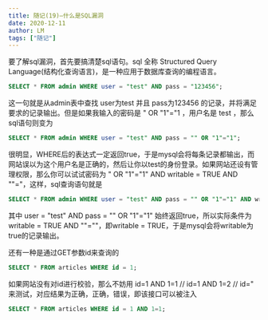 ```yaml
---
title: 随记(19)—什么是SQL漏洞
date: 2020-12-11
author: LM
tags: ["随记"]
---
```


要了解sql漏洞，首先要搞清楚sql语句。sql 全称 Structured Query Language(结构化查询语言)，是一种应用于数据库查询的编程语言。

```sql
SELECT * FROM admin WHERE user = "test" AND pass = "123456";
```

这一句就是从admin表中查找 user为test 并且 pass为123456 的记录，并将满足要求的记录输出。但是如果我输入的密码是 " OR "1"="1 ，用户名是 test ，那么sql语句则变为

```sql
SELECT * FROM admin WHERE user = "test" AND pass = "" OR "1"="1";
```

很明显，WHERE后的表达式一定返回true，于是mysql会将每条记录都输出，而网站误以为这个用户名是正确的，然后让你以test的身份登录。如果网站还设有管理权限，那么你可以试试密码为 " OR "1"="1" AND writable = TRUE AND ""="，这样，sql查询语句就是

```sql
SELECT * FROM admin WHERE user = "test" AND pass = "" OR "1"="1" AND writable = TRUE AND ""="";
```

其中 user = "test" AND pass = "" OR "1"="1" 始终返回true，所以实际条件为 writable = TRUE AND ""=""，即writable = TRUE，于是mysql会将writable为true的记录输出。

还有一种是通过GET参数id来查询的

```sql
SELECT * FROM articles WHERE id = 1;
```

如果网站没有对id进行校验，那么不妨用 id=1 AND 1=1  // id=1 AND 1=2 // id=" 来测试，对应结果为正确，正确，错误，即该接口可以被注入

```sql
SELECT * FROM articles WHERE id = 1 AND 1=1;
```
